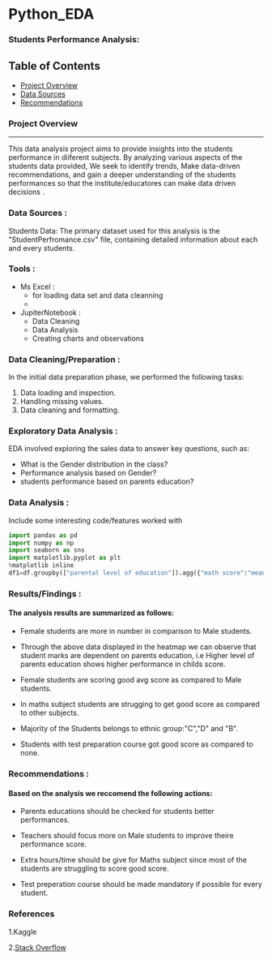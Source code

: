 # Python_EDA

### Students Performance Analysis:

## Table of Contents

- [Project Overview](#project-overview)
- [Data Sources](#data-sources)
- [Recommendations](#recommendations)

### Project Overview
---

This data analysis project aims to provide insights into the students performance in diiferent subjects. By analyzing various aspects of the students data provided, We seek to identify trends, Make data-driven recommendations, and gain a deeper understanding of the students performances so that the institute/educatores can make data driven decisions .


### Data Sources :

Students Data: The primary dataset used for this analysis is the "StudentPerfromance.csv" file, containing detailed information about each and every students.

### Tools :
- Ms Excel :
  - for loading data set and data cleanning
  - 
- JupiterNotebook :
  - Data Cleaning
  - Data Analysis
  - Creating charts and observations


### Data Cleaning/Preparation :

In the initial data preparation phase, we performed the following tasks:
1. Data loading and inspection.
2. Handling missing values.
3. Data cleaning and formatting.

### Exploratory Data Analysis :

EDA involved exploring the sales data to answer key questions, such as:

- What is the Gender distribution in the class?
- Performance analysis based on Gender?
- students performance based on parents education?

### Data Analysis :

Include some interesting code/features worked with

```Python
import pandas as pd
import numpy as np
import seaborn as sns
import matplotlib.pyplot as plt
%matplotlib inline
df1=df.groupby(["parental level of education"]).agg({"math score":"mean","reading score":"mean","writing score":"mean"})
```

### Results/Findings :

#### The analysis results are summarized as follows:

  - Female students are more in number in comparison to Male students.

  - Through the above data displayed in the heatmap we can observe that student marks are dependent on parents education,
  i.e Higher level of parents education shows higher performance in childs score.

  - Female students are scoring good avg score as compared to Male students.

  - In maths subject students are strugging to get good score as compared to other subjects.

  - Majority of the Students belongs to ethnic group:"C","D" and "B".

  - Students with test preparation course got good score as compared to none.


### Recommendations :

#### Based on the analysis we reccomend the following actions:

- Parents educations should be checked for students better performances.

- Teachers should focus more on Male students to improve theire performance score.

- Extra hours/time should be give for Maths subject since most of the students are struggling to score good score.

- Test preperation course should be made mandatory if possible for every student.
    

### References

 1.Kaggle
 
2.[Stack Overflow](https://stack.com)




